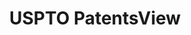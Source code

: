 ---
layout: default
bigquery: https://console.cloud.google.com/bigquery?p=patents-public-data&d=patentsview&page=dataset
citation: Attribution should be given to PatentsView for use, distribution, or derivative
  works.
code: https://github.com/CSSIP-AIR/PatentsView-Code-Snippets/
contributors: USPTO
cost: None
description: 'PatentsView includes US patent data including raw data (summaries, applications,
  pregrant applications), disambugations of inventors and assignees, and inventor
  gender estimates.  Also foreign priority data, # of figures and sheets, and government
  interest statements.'
documentation: https://patentsview.org/query/builder-faqs
last_edit: 04/10/2022, 09:25:07
location: https://patentsview.org/
maintained_by: USPTO
record_creation_timestamp: 12/2/2020 17:20:46
schema_fields:
- field_id
- country_transformed
- male
- sequence
- male_flag
- abstract
- publication_number
- level_one
- disamb_inventor_id_20181127
- designation
- organization_id
- disamb_assignee_id_20190312
- f102_date
- disamb_inventor_id_20190820
- subgroup
- lapse_of_patent
- disamb_inventor_id_20171003
- uuid
- doc_type
- _102_date
- text
- citation_id
- rule_47
- longitude
- inventor_id
- disamb_inventor_id_20200929
- disamb_assignee_id_20200929
- disamb_assignee_id_20191008
- exemplary
- disamb_assignee_id_20191231
- doctype
- disamb_inventor_id_20200630
- group
- name
- city
- name_last
- classification_level
- county
- assignee_id
- level_two
- kind
- gi_statement
- type
- patent_id
- ipc_version_indicator
- section
- ipc_class
- num_figures
- title
- level_three
- withdrawn
- disamb_inventor_id_20191231
- disamb_assignee_id_20190820
- group_id
- main_group
- num
- lawyer_id
- latitude
- disamb_inventor_id_20191008
- contract_award_number
- location_id
- category
- disamb_inventor_id_20171226
- disamb_inventor_id_20170307
- latlong
- status
- disamb_inventor_id_20190312
- term_extension
- filename
- f371_date
- subcategory_id
- sector_title
- classification_status
- application_id
- lname
- classification_data_source
- rawassignee_id
- subsection_id
- term_grant
- mainclass_id
- subclass_id
- _371_date
- num_claims
- date
- disamb_inventor_id_20180528
- disamb_inventor_id_20200331
- county_fips
- category_id
- number
- subgroup_id
- num_sheets
- relkind
- rel_id
- disclaimer_date
- reldocno
- attribution_status
- role
- term_disclaimer
- action_date
- symbol_position
- rawinventor_id
- disamb_assignee_id_20181127
- fname
- latin_name
- dependent
- field_title
- deceased
- section_id
- series_code
- disamb_assignee_id_20200331
- length
- organization
- classification_value
- country
- disamb_inventor_id_20170808
- state
- subclass
- id
- rawlocation_id
- disamb_inventor_id_20201229
- name_first
- applicant_type
- variety
- disamb_assignee_id_20200630
- state_fips
shortname: patentsview
tags:
- disambiguation
- United States
- gender
terms_of_use: Creative Commons Attribution 4.0 International License.
timeframe: 1963-1999
title: USPTO PatentsView
uuid: cf1780b1-e265-4e49-8d1d-83b9cfe0fd9a
---